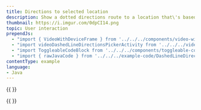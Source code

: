 ```yaml
---
title: Directions to selected location
description: Show a dotted directions route to a location that\'s based on map movement.
thumbnail: https://i.imgur.com/0dpCI14.png
topic: User interaction
prependJs:
  - "import { VideoWithDeviceFrame } from '../../../components/video-with-device-frame'"
  - "import videoDashedLineDirectionsPickerActivity from '../../../video/example-dashed-line-directions-picker-activity.mp4'"
  - "import ToggleableCodeBlock from '../../../components/toggleable-code-block'"
  - "import { rawJavaCode } from '../../../example-code/DashedLineDirectionsPickerActivity.js'"
contentType: example
language:
- Java
---
```


{{
  <VideoWithDeviceFrame
    videoFile={videoDashedLineDirectionsPickerActivity}
    rotation="horizontal"
    device="pixel-2"
  />
}}

<!-- Any notes about this example would go here.  -->

{{
  <ToggleableCodeBlock
    java={rawJavaCode}
  />
}}
